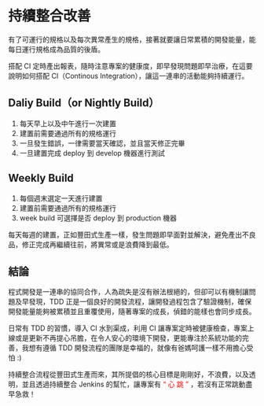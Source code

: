 持續整合改善
============

有了可運行的規格以及每次異常產生的規格，接著就要讓日常累積的開發能量，能每日運行規格成為品質的後盾。

搭配 CI 定時產出報表，隨時注意專案的健康度，即早發現問題即早治療，在這要說明如何搭配 CI（Continous Integration），讓這一連串的活動能夠持續運行。

Daliy Build（or Nightly Build）
-------------------------------

1.	每天早上以及中午進行一次建置
2.	建置前需要通過所有的規格運行
3.	一旦發生錯誤，一律需要當天確認，並且當天修正完畢
4.	一旦建置完成 deploy 到 develop 機器進行測試

Weekly Build
-------------

1.	每個週末選定一天進行建置
2.	建置前需要通過所有的規格運行
3.	week build 可選擇是否 deploy 到 production 機器

每天每週的建置，正如豐田式生產一樣，發生問題即早面對並解決，避免產出不良品，修正完成再繼續往前，將異常或是浪費降到最低。

結論
----

程式開發是一連串的協同合作，人為疏失是沒有辦法根絕的，但卻可以有機制讓問題及早發現，TDD 正是一個良好的開發流程，讓開發過程包含了驗證機制，確保開發能量能夠被累積並且重覆使用，隨著專案的成長，偵錯的能樣也會同步成長。

日常有 TDD 的習慣，導入 CI 水到渠成，利用 CI 讓專案定時被健康檢查，專案上線或是更新不再提心吊膽，在令人安心的環境下開發，更能專注於系統功能的完善，我想有遵循 TDD 開發流程的團隊是幸福的，就像有爸媽呵護一樣不用擔心受怕 :)

持續整合流程從豐田式生產而來，其所提倡的核心目標是剛剛好，不浪費，以及透明，並且透過持續整合 Jenkins 的幫忙，讓專案有<font color="red"> “ 心 跳 ” </font>，若沒有正常跳動盡早急救！
